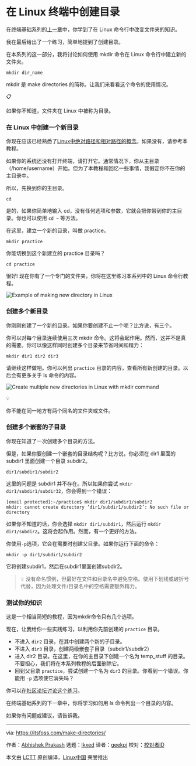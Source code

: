 [#]: subject: "Making Directories in Linux Terminal"
[#]: via: "https://itsfoss.com/make-directories/"
[#]: author: "Abhishek Prakash https://itsfoss.com/author/abhishek/"
[#]: collector: "lkxed"
[#]: translator: "geekpi"
[#]: reviewer: " "
[#]: publisher: " "
[#]: url: " "

在 Linux 终端中创建目录
======

在终端基础系列的[上一章][1]中，你学到了在 Linux 命令行中改变文件夹的知识。

我在最后给出了一个练习，简单地提到了创建目录。

在本系列的这一部分，我将讨论如何使用 mkdir 命令在 Linux 命令行中建立新的文件夹。

```
mkdir dir_name
```

mkdir 是 make directories 的简称。让我们来看看这个命令的使用情况。

📋

如果你不知道，文件夹在 Linux 中被称为目录。

### 在 Linux 中创建一个新目录

你现在应该已经熟悉了[Linux中绝对路径和相对路径的概念][2]。如果没有，请参考本教程。

如果你的系统还没有打开终端，请打开它。通常情况下，你从主目录（/home/username）开始。但为了本教程和回忆一些事情，我假定你不在你的主目录中。

所以，先换到你的主目录。

```
cd
```

是的，如果你简单地输入 cd，没有任何选项和参数，它就会把你带到你的主目录。你也可以使用 `cd ~` 等方法。

在这里，建立一个新的目录，叫做 practice。

```
mkdir practice
```

你能切换到这个新建立的 practice 目录吗？

```
cd practice
```

很好! 现在你有了一个专门的文件夹，你将在这里练习本系列中的 Linux 命令行教程。

![Example of making new directory in Linux][5]

### 创建多个新目录

你刚刚创建了一个新的目录。如果你要创建不止一个呢？比方说，有三个。

你可以对每个目录连续使用三次 mkdir 命令。这将会起作用。然而，这并不是真的需要。你可以像这样同时创建多个目录来节省时间和精力：

```
mkdir dir1 dir2 dir3
```

请继续这样做吧。你可以列出 `practice` 目录的内容，查看所有新创建的目录。以后会有更多关于 ls 命令的内容。

![Create multiple new directories in Linux with mkdir command][6]

💡

你不能在同一地方有两个同名的文件夹或文件。

### 创建多个嵌套的子目录

你现在知道了一次创建多个目录的方法。

但是，如果你要创建一个嵌套的目录结构呢？比方说，你必须在 dir1 里面的 subdir1 里面创建一个目录 subdir2。

```
dir1/subdir1/subdir2
```

这里的问题是 subdir1 并不存在。所以如果你尝试 `mkdir dir1/subdir1/subdir32`，你会得到一个错误：

```
[email protected]:~/practice$ mkdir dir1/subdir1/subdir2
mkdir: cannot create directory ‘dir1/subdir1/subdir2’: No such file or directory
```

如果你不知道的话，你会选择 `mkdir dir1/subdir1`，然后运行 `mkdir dir1/subdir2`。这将会起作用。然而，有一个更好的方法。

你使用`-p`选项，它会在需要时创建父目录。如果你运行下面的命令：

```
mkdir -p dir1/subdir1/subdir2
```

它将创建subdir1，然后在subdir1里面创建subdir2。

> 💡 没有命名惯例，但最好在文件和目录名中避免空格。使用下划线或破折号代替，因为处理文件/目录名中的空格需要额外精力。

### 测试你的知识

这是一个相当简短的教程，因为mkdir命令只有几个选项。

现在，让我给你一些实践练习，以利用你先前创建的 `practice` 目录。

- 不进入 `dir2` 目录，在其中创建两个新的子目录。
- 不进入 `dir3` 目录，创建两级嵌套子目录（subdir1/subdir2）
- 进入 dir2 目录。在这里，在你的主目录下创建一个名为 temp_stuff 的目录。不要担心，我们将在本系列教程的后面删除它。
- 回到父目录 `practice`，尝试创建一个名为 `dir3` 的目录。你看到一个错误。你能用 `-p` 选项使它消失吗？

你可以[在社区论坛讨论这个练习][7]。

在终端基础系列的下一章中，你将学习如何用 ls 命令列出一个目录的内容。

如果你有问题或建议，请告诉我。

--------------------------------------------------------------------------------

via: https://itsfoss.com/make-directories/

作者：[Abhishek Prakash][a]
选题：[lkxed][b]
译者：[geekpi](https://github.com/geekpi)
校对：[校对者ID](https://github.com/校对者ID)

本文由 [LCTT](https://github.com/LCTT/TranslateProject) 原创编译，[Linux中国](https://linux.cn/) 荣誉推出

[a]: https://itsfoss.com/author/abhishek/
[b]: https://github.com/lkxed/
[1]: https://itsfoss.com/change-directories/
[2]: https://linuxhandbook.com/absolute-vs-relative-path/
[5]: https://itsfoss.com/content/images/2023/02/make-directory-example.svg
[6]: https://itsfoss.com/content/images/2023/02/create-multiple-directories-linux.png
[7]: https://itsfoss.community/t/exercise-in-making-directories-in-linux-terminal/10227
